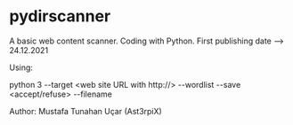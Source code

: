 # pydirscanner
A basic web content scanner. Coding with Python.
First publishing date --> 24.12.2021

Using:

python 3 --target <web site URL with http://> --wordlist <Your wordlist path> --save <accept/refuse> --filename <Output name>
  
Author: Mustafa Tunahan Uçar (Ast3rpiX)
